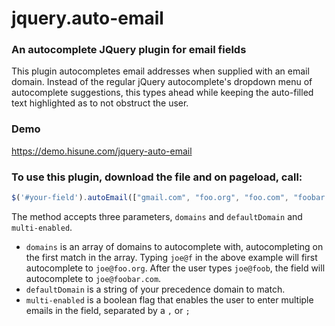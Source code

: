 # jquery.auto-email
### An autocomplete JQuery plugin for email fields

This plugin autocompletes email addresses when supplied with an email domain.  Instead of the regular jQuery autocomplete's dropdown menu of autocomplete suggestions, this types ahead while keeping the auto-filled text highlighted as to not obstruct the user.

### Demo

https://demo.hisune.com/jquery-auto-email

### To use this plugin, download the file and on pageload, call:

```javascript
$('#your-field').autoEmail(["gmail.com", "foo.org", "foo.com", "foobar.com"], "gmail.com", false);
```

The method accepts three parameters, `domains` and `defaultDomain` and `multi-enabled`.

* `domains` is an array of domains to autocomplete with, autocompleting on the first match in the array.  Typing `joe@f` in the above example will first autocomplete to `joe@foo.org`.  After the user types `joe@foob`, the field will autocomplete to `joe@foobar.com`.
* `defaultDomain` is a string of your precedence domain to match.
* `multi-enabled` is a boolean flag that enables the user to enter multiple emails in the field, separated by a `,` or `;`

